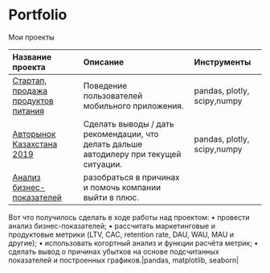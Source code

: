 # Portfolio
Мои проекты

| Название проекта                  | Описание                                        | Инструменты                 |
| :-------------------------------- | :-----------------------------------------------|:---------------------------|
|[Стартап, продажа продуктов питания](https://github.com/Polinailinet/Portfolio/blob/main/Startup.ipynb ) | Поведение пользователей мобильного приложения.  | pandas, plotly, scipy,numpy |
|[Авторынок Казахстана 2019](https://github.com/Polinailinet/Portfolio/blob/main/Auto_KZ_2019.ipynb)| Сделать выводы / дать рекомендации, что делать дальше автодилеру при текущей ситуации.|pandas, plotly, scipy,numpy|
|[Анализ бизнес-показателей](https://github.com/Polinailinet/Portfolio/blob/main/Analysis_of_business_indicators.ipynb)|разобраться в причинах и помочь компании выйти в плюс.
Вот что получилось сделать в ходе работы над проектом: 
•	провести анализ бизнес-показателей;
•	рассчитать маркетинговые и продуктовые метрики (LTV, CAC, retention rate, DAU, WAU, MAU и другие);
•	использовать когортный анализ и функции расчёта метрик;
•	сделать вывод о причинах убытков на основе подсчитанных показателей и построенных графиков.|pandas, matplotlib, seaborn|

